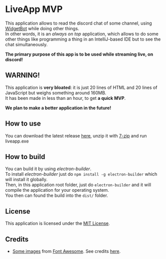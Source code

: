 # LiveApp MVP

This application allows to read the discord chat of some channel, using [WidgetBot](https://widgetbot.io/) while doing other things. \
In other words, it is an *always on top* application, which allows to do some other things like programming a thing in an IntelliJ-based IDE but to see the chat simultaneously.

**The primary purpose of this app is to be used while streaming live, on discord!**

## WARNING!

This application is **very bloated**: it is just 20 lines of HTML and 20 lines of JavaScript but weighs something around 160MB. \
It has been made in less than an hour, to get **a quick MVP**.

**We plan to make a better application in the future!**

## How to use

You can download the latest release [here](https://github.com/readthedocs-fr/LiveApp-frontend/releases), unzip it with [7-zip](https://www.7-zip.org/) and run liveapp.exe

## How to build

You can build it by using *electron-builder*. \
To install *electron-builder* just do `npm install -g electron-builder` which will install it globally. \
Then, in this application root folder, just do `electron-builder` and it will compile the application for your operating system. \
You then can found the build into the `dist/` folder.

##   License

This application is licensed under the [MIT License](LICENSE).

## Credits

- [Some images](assets/fontawesome5) from [Font Awesome](https://fontawesome.com). See credits [here](assets/fontawesome5/README.md).
